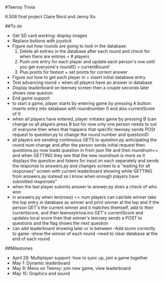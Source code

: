 #Teensy Trivia

6.S08 final project
Claire Nord and Jenny Xu

##To do
- Get SD card working: display images
- Replace buttons with joystick
- Figure out how rounds are going to look in the database: 
    1. Delete all entries in the database after each round and check for when there are entries = # players
    2. Push one entry for each player and update each person's row until you get everyone's roundID = currentRound'
    3. Plus points for fastest + set points for correct answer
- Figure out how to get each player in + insert initial database entry
- Test advancing round = when all players have an answer in database 
- Display leaderboard on teensey screen then a couple seconds later shows new quesion
- End game support
- to start a game, player starts by entering game by pressing A button: inserts entry into database with roundnumber 0 and also currentScore of 0
- when all players have entered, player initiates game by pressing B (can change so all players press B but for now only one person needs to out of everyone then when that happens that specific teensey sends POSt request to question.py to change the round number and questionID
- all players are sending continuous GETS to question.py anticipating the round num change and after the person sends initial request then questions.py now loads question in from json file and then roundnum++ and when GETTING they see that the new roundnum is more so it displays the quesiton and listens for input on each separately and sends the response to answers.py and changes screen to a "waiting for all responses" screen with current leaderboard showing while GETTING from answers.py instead so I know when enough players have submitted responses"
- when the last player submits answer to answer.py does a check of who won
- in answers.py when len(rows) == num players can calclate winner take the top entry in database as winner and print winner at the top and if the person GET's the current winner and it matches themself, add to their currentscore, and then teenseytrivia.ino GET's currentScore and updates local score then that winner's teensey sends a POST to questions and the flag shows the next question 
- can add leaderboard showing later or in between
-Add score correctly to game
-show the winner of each round
-need to clear database at the end of each round

##Milestones
- April 28: Multiplayer support: how to sync up, join a game together
- May 1: Dynamic leaderboard
- May 8: Menu on Teensy: join new game, view leaderboard
- May 15: Graphics and sound
